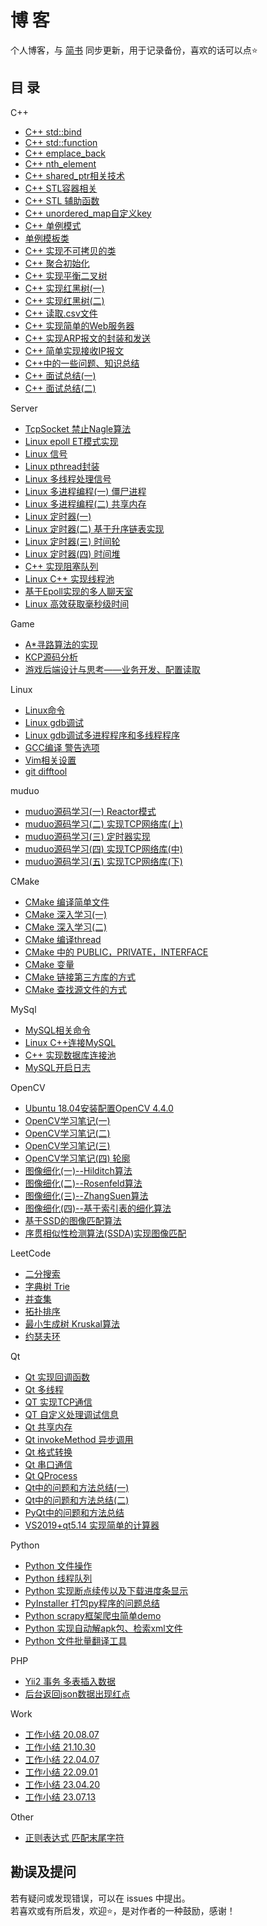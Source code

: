 # 博 客
个人博客，与 [简书](https://www.jianshu.com/u/7292e231d5f9) 同步更新，用于记录备份，喜欢的话可以点⭐

## 目 录
C++
- [C++ std::bind](./C++/C++%20bind.md)
- [C++ std::function](./C++/C++%20function.md)
- [C++ emplace_back](./C++/C++%20emplace_back.md)
- [C++ nth_element](./C++/C++%20nth_element.md)
- [C++ shared_ptr相关技术](./C++/C++%20shared_ptr相关技术.md)
- [C++ STL容器相关](./C++/C++%20STL容器相关.md)
- [C++ STL 辅助函数](./C++/C++%20STL%20辅助函数.md)
- [C++ unordered_map自定义key](./C++/C++%20unordered_map自定义key.md)
- [C++ 单例模式](./C++/C++%20单例模式.md)
- [单例模板类](./C++/单例模板类.md)
- [C++ 实现不可拷贝的类](./C++/C++%20实现不可拷贝的类.md)
- [C++ 聚合初始化](./C++/C++%20聚合初始化.md)
- [C++ 实现平衡二叉树](./C++/C++%20实现平衡二叉树.md)
- [C++ 实现红黑树(一)](./C++/C++%20实现红黑树(一).md)
- [C++ 实现红黑树(二)](./C++/C++%20实现红黑树(二).md)
- [C++ 读取.csv文件](./C++/C++%20读取.csv文件.md)
- [C++ 实现简单的Web服务器](./C++/C++%20实现简单的Web服务器.md)
- [C++ 实现ARP报文的封装和发送](./C++/C++%20实现ARP报文的封装和发送.md)
- [C++ 简单实现接收IP报文](./C++/C++%20简单实现接收IP报文.md)
- [C++中的一些问题、知识总结](./C++/C++中的一些问题、知识总结.md)
- [C++ 面试总结(一)](./C++/C++%20面试总结(一).md)
- [C++ 面试总结(二)](./C++/C++%20面试总结(二).md)

Server
- [TcpSocket 禁止Nagle算法](./Server/TcpSocket%20禁止Nagle算法.md)
- [Linux epoll ET模式实现](./Server/Linux%20epoll%20ET模式实现.md)
- [Linux 信号](./Server/Linux%20信号.md)
- [Linux pthread封装](./Server/Linux%20pthread封装.md)
- [Linux 多线程处理信号](./Server/Linux%20多线程处理信号.md)
- [Linux 多进程编程(一) 僵尸进程](./Server/Linux%20多进程编程(一)%20僵尸进程.md)
- [Linux 多进程编程(二) 共享内存](./Server/Linux%20多进程编程(二)%20共享内存.md)
- [Linux 定时器(一)](./Server/Linux%20定时器(一).md)
- [Linux 定时器(二) 基于升序链表实现](./Server/Linux%20定时器(二)%20基于升序链表实现.md)
- [Linux 定时器(三) 时间轮](./Server/Linux%20定时器(三)%20时间轮.md)
- [Linux 定时器(四) 时间堆](./Server/Linux%20定时器(四)%20时间堆.md)
- [C++ 实现阻塞队列](./Server/C++%20实现阻塞队列.md)
- [Linux C++ 实现线程池](./Server/Linux%20C++%20实现线程池.md)
- [基于Epoll实现的多人聊天室](./Server/基于Epoll实现的多人聊天室.md)
- [Linux 高效获取毫秒级时间](./Server/Linux%20高效获取毫秒级时间.md)

Game
- [A*寻路算法的实现](./Game/A星寻路算法的实现.md)
- [KCP源码分析](./Game/KCP源码分析.md)
- [游戏后端设计与思考——业务开发、配置读取](./Game/游戏后端设计与思考——业务开发、配置读取.md)

Linux
- [Linux命令](./Linux/Linux命令.md)
- [Linux gdb调试](./Linux/Linux%20gdb调试.md)
- [Linux gdb调试多进程程序和多线程程序](./Linux/Linux%20gdb调试多进程程序和多线程程序.md)
- [GCC编译 警告选项](./Linux/GCC编译%20警告选项.md)
- [Vim相关设置](./Linux/Vim相关设置.md)
- [git difftool](./Linux/git%20difftool.md)

muduo
- [muduo源码学习(一) Reactor模式](./muduo/muduo源码学习(一)%20Reactor模式.md)
- [muduo源码学习(二)  实现TCP网络库(上)](./muduo/muduo源码学习(二)%20%20实现TCP网络库(上).md)
- [muduo源码学习(三) 定时器实现](./muduo/muduo源码学习(三)%20定时器实现.md)
- [muduo源码学习(四) 实现TCP网络库(中)](./muduo/muduo源码学习(四)%20实现TCP网络库(中).md)
- [muduo源码学习(五) 实现TCP网络库(下)](./muduo/muduo源码学习(五)%20实现TCP网络库(下).md)

CMake
- [CMake 编译简单文件](./CMake/CMake%20编译简单文件.md)
- [CMake 深入学习(一)](./CMake/CMake%20深入学习(一).md)
- [CMake 深入学习(二)](./CMake/CMake%20深入学习(二).md)
- [CMake 编译thread](./CMake/CMake%20编译thread.md)
- [CMake 中的 PUBLIC，PRIVATE，INTERFACE](./CMake/CMake%20中的%20PUBLIC，PRIVATE，INTERFACE.md)
- [CMake 变量](./CMake/CMake%20变量.md)
- [CMake 链接第三方库的方式](./CMake/CMake%20链接第三方库的方式.md)
- [CMake 查找源文件的方式](./CMake/CMake%20查找源文件的方式.md)

MySql
- [MySQL相关命令](./MySql/MySQL相关命令.md)
- [Linux C++连接MySQL](./MySql/Linux%20C++连接MySQL.md)
- [C++ 实现数据库连接池](./MySql/C++%20实现数据库连接池.md)
- [MySQL开启日志](./MySql/MySQL开启日志.md)

OpenCV
- [Ubuntu 18.04安装配置OpenCV 4.4.0](./OpenCV/Ubuntu%2018.04安装配置OpenCV%204.4.0.md)
- [OpenCV学习笔记(一)](./OpenCV/OpenCV学习笔记(一).md)
- [OpenCV学习笔记(二)](./OpenCV/OpenCV学习笔记(二).md)
- [OpenCV学习笔记(三)](./OpenCV/OpenCV学习笔记(三).md)
- [OpenCV学习笔记(四) 轮廓](./OpenCV/OpenCV学习笔记(四)%20%20轮廓.md)
- [图像细化(一)--Hilditch算法](./OpenCV/图像细化(一)--Hilditch算法.md)
- [图像细化(二)--Rosenfeld算法](./OpenCV/图像细化(二)--Rosenfeld算法.md)
- [图像细化(三)--ZhangSuen算法](./OpenCV/图像细化(三)--ZhangSuen算法.md)
- [图像细化(四)--基于索引表的细化算法](./OpenCV/图像细化(四)--基于索引表的细化算法.md)
- [基于SSD的图像匹配算法](./OpenCV/基于SSD的图像匹配算法.md)
- [序贯相似性检测算法(SSDA)实现图像匹配](./OpenCV/序贯相似性检测算法(SSDA)实现图像匹配.md)

LeetCode
- [二分搜索](./LeetCode/二分搜索.md)
- [字典树 Trie](./LeetCode/字典树%20Trie.md)
- [并查集](./LeetCode/并查集.md)
- [拓扑排序](./LeetCode/拓扑排序.md)
- [最小生成树 Kruskal算法](./LeetCode/最小生成树%20Kruskal算法.md)
- [约瑟夫环](./LeetCode/约瑟夫环.md)

Qt
- [Qt 实现回调函数](./Qt/Qt%20实现回调函数.md)
- [Qt 多线程](./Qt/Qt%20多线程.md)
- [QT 实现TCP通信](./Qt/QT%20实现TCP通信.md)
- [QT 自定义处理调试信息](./Qt/QT%20自定义处理调试信息.md)
- [Qt 共享内存](./Qt/Qt%20共享内存.md)
- [Qt invokeMethod 异步调用](./Qt/Qt%20invokeMethod%20异步调用.md)
- [Qt 格式转换](./Qt/Qt%20格式转换.md)
- [Qt 串口通信](./Qt/Qt%20串口通信.md)
- [Qt QProcess](./Qt/Qt%20QProcess.md)
- [Qt中的问题和方法总结(一)](./Qt/Qt中的问题和方法总结(一).md)
- [Qt中的问题和方法总结(二)](./Qt/Qt中的问题和方法总结(二).md)
- [PyQt中的问题和方法总结](./Qt/PyQt中的问题和方法总结.md)
- [VS2019+qt5.14 实现简单的计算器](./Qt/VS2019+qt5.14%20实现简单的计算器.md)

Python
- [Python 文件操作](./Python/Python%20文件操作.md)
- [Python 线程队列](./Python/Python%20线程队列.md)
- [Python 实现断点续传以及下载进度条显示](./Python/Python%20实现断点续传以及下载进度条显示.md)
- [PyInstaller 打包py程序的问题总结](./Python/PyInstaller%20打包py程序的问题总结.md)
- [Python scrapy框架爬虫简单demo](./Python/Python%20scrapy框架爬虫简单demo.md)
- [Python 实现自动解apk包、检索xml文件](./Python/Python%20实现自动解apk包、检索xml文件.md)
- [Python 文件批量翻译工具](./Python/Python%20文件批量翻译工具.md)

PHP
- [Yii2 事务 多表插入数据](./PHP/Yii2%20事务%20%20多表插入数据.md)
- [后台返回json数据出现红点](./PHP/后台返回json数据出现红点.md)

Work
- [工作小结 20.08.07](./Work/工作小结%2020.08.07.md)
- [工作小结 21.10.30](./Work/工作小结%2021.10.30.md)
- [工作小结 22.04.07](./Work/工作小结%2022.04.07.md)
- [工作小结 22.09.01](./Work/工作小结%2022.09.01.md)
- [工作小结 23.04.20](./Work/工作小结%2023.04.20.md)
- [工作小结 23.07.13](./Work/工作小结%2023.07.13.md)

Other
- [正则表达式 匹配末尾字符](./Other/正则表达式%20匹配末尾字符.md)

## 勘误及提问
若有疑问或发现错误，可以在 issues 中提出。  
若喜欢或有所启发，欢迎⭐，是对作者的一种鼓励，感谢！

